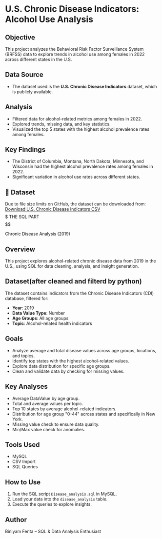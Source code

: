 # U.S. Chronic Disease Indicators: Alcohol Use Analysis

## Objective
This project analyzes the Behavioral Risk Factor Surveillance System (BRFSS) data to explore trends in alcohol use among females in 2022 across different states in the U.S.

## Data Source
- The dataset used is the **U.S. Chronic Disease Indicators** dataset, which is publicly available.

## Analysis
- Filtered data for alcohol-related metrics among females in 2022.
- Explored trends, missing data, and key statistics.
- Visualized the top 5 states with the highest alcohol prevalence rates among females.

## Key Findings
- The District of Columbia, Montana, North Dakota, Minnesota, and Wisconsin had the highest alcohol prevalence rates among females in 2022.
- Significant variation in alcohol use rates across different states.

## 📁 Dataset
Due to file size limits on GitHub, the dataset can be downloaded from:
[Download U.S. Chronic Disease Indicators CSV](https://drive.google.com/file/d/1hgpROR6TWwl_YruN-VGE24QZwPEVxYu_/view?usp=sharing)
$$$$$ THE SQL PART$$$$$$

 Chronic Disease Analysis (2019)

## Overview
This project explores alcohol-related chronic disease data from 2019 in the U.S., using SQL for data cleaning, analysis, and insight generation.

## Dataset(after cleaned and filterd by python)
The dataset contains indicators from the Chronic Disease Indicators (CDI) database, filtered for:
- **Year**: 2019
- **Data Value Type**: Number
- **Age Groups**: All age groups
- **Topic**: Alcohol-related health indicators

## Goals
- Analyze average and total disease values across age groups, locations, and topics.
- Identify top states with the highest alcohol-related values.
- Explore data distribution for specific age groups.
- Clean and validate data by checking for missing values.

## Key Analyses
- Average DataValue by age group.
- Total and average values per topic.
- Top 10 states by average alcohol-related indicators.
- Distribution for age group "0-44" across states and specifically in New York.
- Missing value check to ensure data quality.
- Min/Max value check for anomalies.

## Tools Used
- MySQL
- CSV Import
- SQL Queries

## How to Use
1. Run the SQL script `Disease_analysis.sql` in MySQL.
2. Load your data into the `disease_analysis` table.
3. Execute the queries to explore insights.

## Author
Biniyam Fenta – SQL & Data Analysis Enthusiast
